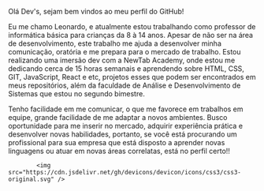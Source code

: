 Olá Dev's, sejam bem vindos ao meu perfil do GitHub!

Eu me chamo Leonardo, e atualmente estou trabalhando como professor de informática básica para crianças da 8 à 14 anos. Apesar de não ser na área de desenvolvimento, este trabalho me ajuda a desenvolver minha comunicação, oratória e me prepara para o mercado de trabalho. Estou realizando uma imersão dev com a NewTab Academy, onde estou me dedicando cerca de 15 horas semanais e aprendendo sobre HTML, CSS, GIT, JavaScript, React e etc, projetos esses que podem ser encontrados em meus repositórios, além da faculdade de Análise e Desenvolvimento de Sistemas que estou no segundo bimestre.

Tenho facilidade em me comunicar, o que me favorece em trabalhos em equipe, grande facilidade de me adaptar a novos ambientes. Busco oportunidade para me inserir no mercado, adquirir experiência prática e desenvolver novas habilidades, portanto, se você está procurando um profissional para sua empresa que está disposto a aprender novas linguagens ou atuar em novas áreas correlatas, está no perfil certo!!


            <img src="https://cdn.jsdelivr.net/gh/devicons/devicon/icons/css3/css3-original.svg" />
                    

